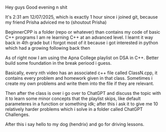 Hey guys Good evening n shit

It's 2:31 am 12/07/2025, which is exactly 1 hour since i joined git, because my friend Prisha adviced me to (shoutout Prisha) 

BeginnerCPP is a folder (repo or whatever) than contains my code of basic C++ programs
I am re learning C++ at an advanced level. I learnt it way back in 4th grade but i 
forgot most of it because i got interested in python which had a growing following 
back then

As of right now I am using the Apna College playlist on DSA in C++. Better build some
foundation in the break periood i guess.

Basically, every nth video has an associated c++ file called ClassN.cpp, it contains 
every problem and homework given in that class. Sometimes i create my own problems
and write them into the file if they are relevant.

Then after the class is over i go over to ChatGPT and discuss the topic with it to learn
some minor concepts that the playlist skips, like default parameteres in a function or
something idk; after this i ask it to give me 10 relatively harder problems which i solve
in a folder called ChatGPT Challenges.

After this i say hello to my dog (hendrix) and go for driving lessons.
